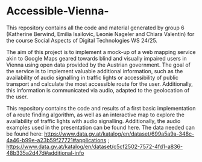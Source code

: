 # Accessible-Vienna-
This repository contains all the code and material generated by group 6 (Katherine Berwind, Emilia Isailovic, Leonie Nageler and Chiara Valentin) for the course Social Aspects of Digital Technologies WS 24/25.

The aim of this project is to implement a mock-up of a web mapping service akin to Google Maps geared towards blind and visually impaired users in Vienna using open data provided by the Austrian government. The goal of the service is to implement valuable additional information, such as the availability of audio signalling in traffic lights or accessibility of public transport and calculate the most accessible route for the user. Additionally, this information is communicated via audio, adapted to the geolocation of the user.

This repository contains the code and results of a first basic implementation of a route finding algorithm, as well as an interactive map to explore the availability of traffic lights with audio signalling. Additionally, the audio examples used in the presentation can be found here. The data needed can be found here: https://www.data.gv.at/katalog/en/dataset/699a5a9a-348c-4a46-b99e-a23b59f27721#applications ; https://www.data.gv.at/katalog/en/dataset/c5cf2502-7572-4fd1-a836-48b335a2d47d#additional-info
